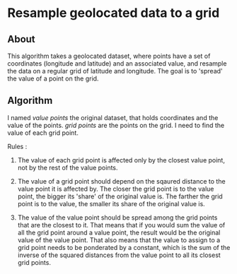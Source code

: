 # Resample geolocated data to a grid

## About
This algorithm takes a geolocated dataset, where points have a set of coordinates (longitude and latitude) and an associated value,
and resample the data on a regular grid of latitude and longitude. The goal is to 'spread' the value of a point on the grid.

## Algorithm
I named *value points* the original dataset, that holds coordinates and the value of the points. *grid points* are the points on the grid.
I need to find the value of each grid point.

Rules :
1. The value of each grid point is affected only by the closest value point, not by the rest of the value points.

2. The value of a grid point should depend on the sqaured distance to the value point it is affected by.
The closer the grid point is to the value point, the bigger its 'share' of the original value is.
The farther the grid point is to the value, the smaller its share of the original value is.

3. The value of the value point should be spread among the grid points that are the closest to it. That means that if you would sum
the value of all the grid point around a value point, the result would be the original value of the value point. That also means that the value
to assign to a grid point needs to be ponderated by a constant, which is the sum of the inverse of the squared distances from the value point
to all its closest grid points.
